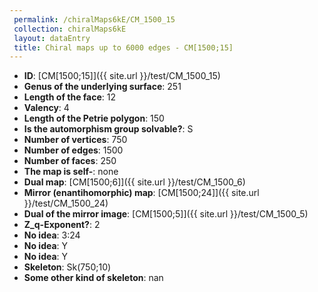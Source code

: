 ```yaml
--- 
 permalink: /chiralMaps6kE/CM_1500_15 
 collection: chiralMaps6kE
 layout: dataEntry
 title: Chiral maps up to 6000 edges - CM[1500;15]
---
```


- **ID**: [CM[1500;15]]({{ site.url }}/test/CM_1500_15)
- **Genus of the underlying surface**: 251
- **Length of the face**: 12
- **Valency**: 4
- **Length of the Petrie polygon**: 150
- **Is the automorphism group solvable?**: S
- **Number of vertices**: 750
- **Number of edges**: 1500
- **Number of faces**: 250
- **The map is self-**: none
- **Dual map**: [CM[1500;6]]({{ site.url }}/test/CM_1500_6)
- **Mirror (enantihomorphic) map**: [CM[1500;24]]({{ site.url }}/test/CM_1500_24)
- **Dual of the mirror image**: [CM[1500;5]]({{ site.url }}/test/CM_1500_5)
- **Z_q-Exponent?**: 2
- **No idea**:  3:24
- **No idea**: Y
- **No idea**: Y
- **Skeleton**: Sk(750;10)
- **Some other kind of skeleton**: nan
